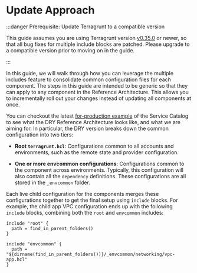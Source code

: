 # Update Approach

:::danger Prerequisite: Update Terragrunt to a compatible version

This guide assumes you are using Terragrunt version
[v0.35.0](https://github.com/gruntwork-io/terragrunt/releases/tag/v0.35.0) or newer, so that all bug fixes for multiple
include blocks are patched. Please upgrade to a compatible version prior to moving on in the guide.

:::

In this guide, we will walk through how you can leverage the multiple includes feature to consolidate common configuration
files for each component. The steps in this guide are intended to be generic so that they can apply to any component in
the Reference Architecture. This allows you to incrementally roll out your changes instead of updating all components at
once.

You can checkout the latest
[for-production
example](https://github.com/gruntwork-io/terraform-aws-service-catalog/tree/master/examples/for-production) of the Service Catalog to see what the DRY Reference Architecture looks like, and what we are aiming for. In
particular, the DRY version breaks down the common configuration into two tiers:

- **Root `terragrunt.hcl`**: Configurations common to all accounts and environments, such as the
  remote state and provider configuration.

- **One or more envcommon configurations**: Configurations common to the component across environments.
  Typically, this configuration will also contain all the `dependency` definitions. These configurations are all stored
  in the `_envcommon` folder.

Each live child configuration for the components merges these configurations together to get the final setup using
`include` blocks. For example, the child app VPC configuration ends up with the following `include` blocks,
combining both the `root` and `envcommon` includes:

```hcl
include "root" {
  path = find_in_parent_folders()
}

include "envcommon" {
  path = "${dirname(find_in_parent_folders())}/_envcommon/networking/vpc-app.hcl"
}
```


<!-- ##DOCS-SOURCER-START
{"sourcePlugin":"Local File Copier","hash":"05542d29c57c912a1c745fa10f80a326"}
##DOCS-SOURCER-END -->
